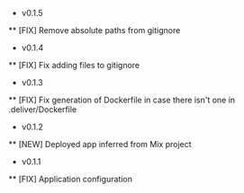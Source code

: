 * v0.1.5

** [FIX] Remove absolute paths from gitignore

* v0.1.4

** [FIX] Fix adding files to gitignore

* v0.1.3

** [FIX] Fix generation of Dockerfile in case there isn't one in .deliver/Dockerfile

* v0.1.2

** [NEW] Deployed app inferred from Mix project

* v0.1.1

** [FIX] Application configuration
